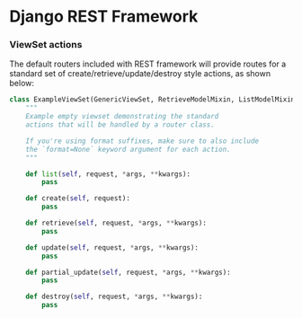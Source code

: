 # Django REST Framework

### ViewSet actions

The default routers included with REST framework will provide routes for a standard set of create/retrieve/update/destroy style actions, as shown below:

```python
class ExampleViewSet(GenericViewSet, RetrieveModelMixin, ListModelMixin, UpdateModelMixin):
    """
    Example empty viewset demonstrating the standard
    actions that will be handled by a router class.

    If you're using format suffixes, make sure to also include
    the `format=None` keyword argument for each action.
    """

    def list(self, request, *args, **kwargs):
        pass

    def create(self, request):
        pass

    def retrieve(self, request, *args, **kwargs):
        pass

    def update(self, request, *args, **kwargs):
        pass

    def partial_update(self, request, *args, **kwargs):
        pass

    def destroy(self, request, *args, **kwargs):
        pass
```

